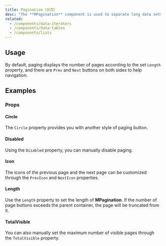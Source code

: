 ```yaml
---
title: Pagination（分页）
desc: "The **MPagination** component is used to separate long data sets so that user data information can be known. Provided the amount, the paging component will automatically scale. The current maintenance page provides value easily."
related:
  - /components/data-iterators
  - /components/data-tables
  - /components/lists
---
```


## Usage

By default, paging displays the number of pages according to the set `Length` property, and there are `Prev` and `Next` buttons on both sides to help navigation.

<pagination-usage></pagination-usage>

## Examples

### Props

#### Circle

The `Circle` property provides you with another style of paging button.

<masa-example file="Examples.components.pagination.Circle"></masa-example>

#### Disabled

Using the `Disabled` property, you can manually disable paging.

<masa-example file="Examples.components.pagination.Disabled"></masa-example>

#### Icon

The icons of the previous page and the next page can be customized through the `PrevIcon` and `NextIcon` properties.

<masa-example file="Examples.components.pagination.Icon"></masa-example>

#### Length

Use the `Length` property to set the length of **MPagination**. If the number of page buttons exceeds the parent container, the page will be truncated from it.

<masa-example file="Examples.components.pagination.Length"></masa-example>

#### TotalVisible

You can also manually set the maximum number of visible pages through the `TotalVisible` property.

<masa-example file="Examples.components.pagination.TotalVisible"></masa-example>